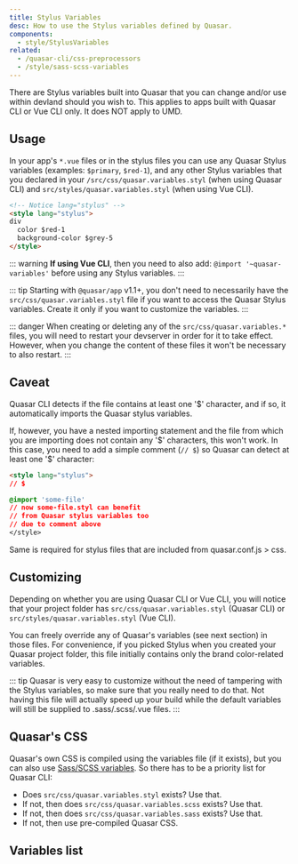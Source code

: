 ```yaml
---
title: Stylus Variables
desc: How to use the Stylus variables defined by Quasar.
components:
  - style/StylusVariables
related:
  - /quasar-cli/css-preprocessors
  - /style/sass-scss-variables
---
```


There are Stylus variables built into Quasar that you can change and/or use within devland should you wish to. This applies to apps built with Quasar CLI or Vue CLI only. It does NOT apply to UMD.

## Usage
In your app's `*.vue` files or in the stylus files you can use any Quasar Stylus variables (examples: `$primary`, `$red-1`), and any other Stylus variables that you declared in your `/src/css/quasar.variables.styl` (when using Quasar CLI) and `src/styles/quasar.variables.styl` (when using Vue CLI).

```html
<!-- Notice lang="stylus" -->
<style lang="stylus">
div
  color $red-1
  background-color $grey-5
</style>
```

::: warning
**If using Vue CLI**, then you need to also add: `@import '~quasar-variables'` before using any Stylus variables.
:::

::: tip
Starting with `@quasar/app` v1.1+, you don't need to necessarily have the `src/css/quasar.variables.styl` file if you want to access the Quasar Stylus variables. Create it only if you want to customize the variables.
:::

::: danger
When creating or deleting any of the `src/css/quasar.variables.*` files, you will need to restart your devserver in order for it to take effect. However, when you change the content of these files it won't be necessary to also restart.
:::

## Caveat

Quasar CLI detects if the file contains at least one '$' character, and if so, it automatically imports the Quasar stylus variables.

If, however, you have a nested importing statement and the file from which you are importing does not contain any '$' characters, this won't work. In this case, you need to add a simple comment (`// $`) so Quasar can detect at least one '$' character:

```html
<style lang="stylus">
// $

@import 'some-file'
// now some-file.styl can benefit
// from Quasar stylus variables too
// due to comment above
</style>
```

Same is required for stylus files that are included from quasar.conf.js > css.

## Customizing
Depending on whether you are using Quasar CLI or Vue CLI, you will notice that your project folder has `src/css/quasar.variables.styl` (Quasar CLI) or `src/styles/quasar.variables.styl` (Vue CLI).

You can freely override any of Quasar's variables (see next section) in those files. For convenience, if you picked Stylus when you created your Quasar project folder, this file initially contains only the brand color-related variables.

::: tip
Quasar is very easy to customize without the need of tampering with the Stylus variables, so make sure that you really need to do that. Not having this file will actually speed up your build while the default variables will still be supplied to .sass/.scss/.vue files.
:::

## Quasar's CSS
Quasar's own CSS is compiled using the variables file (if it exists), but you can also use [Sass/SCSS variables](/style/sass-scss-variables). So there has to be a priority list for Quasar CLI:

* Does `src/css/quasar.variables.styl` exists? Use that.
* If not, then does `src/css/quasar.variables.scss` exists? Use that.
* If not, then does `src/css/quasar.variables.sass` exists? Use that.
* If not, then use pre-compiled Quasar CSS.

## Variables list

<stylus-variables />
